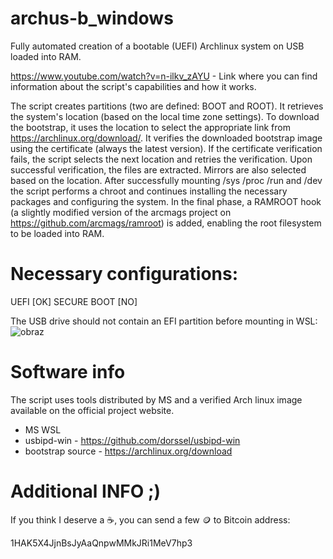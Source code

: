 # archus-b_windows

Fully automated creation of a bootable (UEFI) Archlinux system on USB loaded into RAM.

https://www.youtube.com/watch?v=n-ilkv_zAYU - Link where you can find information about the script's capabilities and how it works.

The script creates partitions (two are defined: BOOT and ROOT). It retrieves the system's location (based on the local time zone settings). To download the bootstrap, it uses the location to select the appropriate link from https://archlinux.org/download/. It verifies the downloaded bootstrap image using the certificate (always the latest version). If the certificate verification fails, the script selects the next location and retries the verification. Upon successful verification, the files are extracted. Mirrors are also selected based on the location. After successfully mounting /sys /proc /run and /dev the script performs a chroot and continues installing the necessary packages and configuring the system. In the final phase, a RAMROOT hook (a slightly modified version of the arcmags project on https://github.com/arcmags/ramroot) is added, enabling the root filesystem to be loaded into RAM.

# Necessary configurations:
UEFI  [OK]
SECURE BOOT  [NO]

The USB drive should not contain an EFI partition before mounting in WSL: 
![obraz](https://github.com/user-attachments/assets/4ede94f0-28da-42ce-9c68-6e8ba58d172e)

# Software info
The script uses tools distributed by MS and a verified Arch linux image available on the official project website.
- MS WSL
- usbipd-win - https://github.com/dorssel/usbipd-win
- bootstrap source - https://archlinux.org/download

# Additional INFO ;)
If you think I deserve a ☕️, you can send a few 🪙 to Bitcoin address:

1HAK5X4JjnBsJyAaQnpwMMkJRi1MeV7hp3
